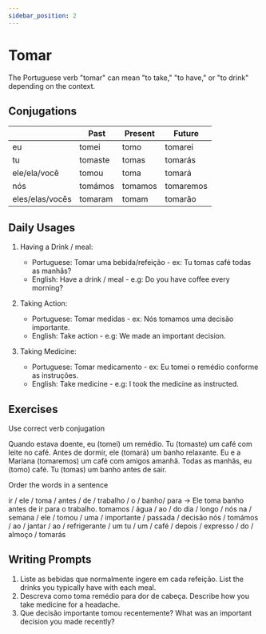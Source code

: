 ```yaml
---
sidebar_position: 2
---
```


# Tomar

The Portuguese verb "tomar" can mean "to take," "to have," or "to drink" depending on the context.

## Conjugations

|                 | Past    | Present | Future    |
| --------------- | ------- | ------- | --------- |
| eu              | tomei   | tomo    | tomarei   |
| tu              | tomaste | tomas   | tomarás   |
| ele/ela/você    | tomou   | toma    | tomará    |
| nós             | tomámos | tomamos | tomaremos |
| eles/elas/vocês | tomaram | tomam   | tomarão   |

## Daily Usages

1. Having a Drink / meal:

   - Portuguese: Tomar uma bebida/refeição - ex: Tu tomas café todas as manhãs?
   - English: Have a drink / meal - e.g: Do you have coffee every morning?

2. Taking Action:

   - Portuguese: Tomar medidas - ex: Nós tomamos uma decisão importante.
   - English: Take action - e.g: We made an important decision.

3. Taking Medicine:

   - Portuguese: Tomar medicamento - ex: Eu tomei o remédio conforme as instruções.
   - English: Take medicine - e.g: I took the medicine as instructed.

## Exercises

Use correct verb conjugation

Quando estava doente, eu (tomei) um remédio.
Tu (tomaste) um café com leite no café.
Antes de dormir, ele (tomará) um banho relaxante.
Eu e a Mariana (tomaremos) um café com amigos amanhã.
Todas as manhãs, eu (tomo) café.
Tu (tomas) um banho antes de sair.

Order the words in a sentence

ir / ele / toma / antes / de / trabalho / o / banho/ para -> Ele toma banho antes de ir para o trabalho.
tomamos / água / ao / do dia / longo / nós
na / semana / ele / tomou / uma / importante / passada / decisão
nós / tomámos / ao / jantar / ao / refrigerante / um
tu / um / café / depois / expresso / do / almoço / tomarás

## Writing Prompts

1. Liste as bebidas que normalmente ingere em cada refeição. List the drinks you typically have with each meal.
2. Descreva como toma remédio para dor de cabeça. Describe how you take medicine for a headache.
3. Que decisão importante tomou recentemente? What was an important decision you made recently?

